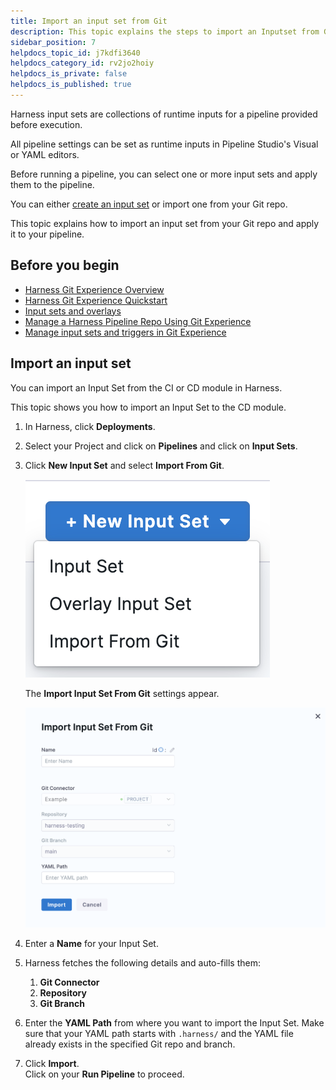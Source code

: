 ```yaml
---
title: Import an input set from Git
description: This topic explains the steps to import an Inputset from Git.
sidebar_position: 7
helpdocs_topic_id: j7kdfi3640
helpdocs_category_id: rv2jo2hoiy
helpdocs_is_private: false
helpdocs_is_published: true
---
```


Harness input sets are collections of runtime inputs for a pipeline provided before execution.

All pipeline settings can be set as runtime inputs in Pipeline Studio's Visual or YAML editors.

Before running a pipeline, you can select one or more input sets and apply them to the pipeline.

You can either [create an input set](/docs/platform/pipelines/input-sets) or import one from your Git repo.

This topic explains how to import an input set from your Git repo and apply it to your pipeline.

## Before you begin

* [Harness Git Experience Overview](git-experience-overview.md)
* [Harness Git Experience Quickstart](configure-git-experience-for-harness-entities.md)
* [Input sets and overlays](/docs/platform/pipelines/input-sets)
* [Manage a Harness Pipeline Repo Using Git Experience](manage-a-harness-pipeline-repo-using-git-experience.md)
* [Manage input sets and triggers in Git Experience](manage-input-sets-in-simplified-git-experience.md)

## Import an input set

You can import an Input Set from the CI or CD module in Harness.

This topic shows you how to import an Input Set to the CD module.

1. In Harness, click **Deployments**.
2. Select your Project and click on **Pipelines** and click on **Input Sets**.
3. Click **New Input Set** and select **Import From Git**.
   
   ![](./static/import-input-sets-00.png)
   
   The **Import Input Set From Git** settings appear.
   
   ![](./static/importinputsetfromGit.png)

4. Enter a **Name** for your Input Set.
5. Harness fetches the following details and auto-fills them:
	1. **Git Connector**
	2. **Repository**
	3. **Git Branch**
6. Enter the **YAML Path** from where you want to import the Input Set. Make sure that your YAML path starts with `.harness/` and the YAML file already exists in the specified Git repo and branch.
7. Click **Import**.  
Click on your **Run Pipeline** to proceed.


